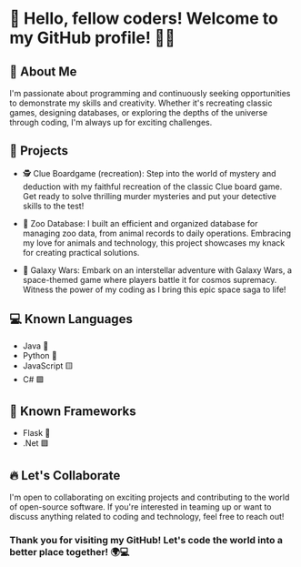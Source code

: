 # 👋 Hello, fellow coders! Welcome to my GitHub profile! 👨‍💻

## 🚀 About Me
I'm passionate about programming and continuously seeking opportunities to demonstrate my skills and creativity. Whether it's recreating classic games, designing databases, or exploring the depths of the universe through coding, I'm always up for exciting challenges.

## 🎯 Projects
- 🕵️ Clue Boardgame (recreation):
Step into the world of mystery and deduction with my faithful recreation of the classic Clue board game. Get ready to solve thrilling murder mysteries and put your detective skills to the test!

- 🦁 Zoo Database:
I built an efficient and organized database for managing zoo data, from animal records to daily operations. Embracing my love for animals and technology, this project showcases my knack for creating practical solutions.

- 🌌 Galaxy Wars:
Embark on an interstellar adventure with Galaxy Wars, a space-themed game where players battle it for cosmos supremacy. Witness the power of my coding as I bring this epic space saga to life!

## 💻 Known Languages
- Java 🍵
- Python 🐍
- JavaScript 🟨
- C# 🟪

## 🔨 Known Frameworks
- Flask 🐍
- .Net 🟪

## 🔥 Let's Collaborate
I'm open to collaborating on exciting projects and contributing to the world of open-source software. If you're interested in teaming up or want to discuss anything related to coding and technology, feel free to reach out!

### Thank you for visiting my GitHub! Let's code the world into a better place together! 🌍💻
